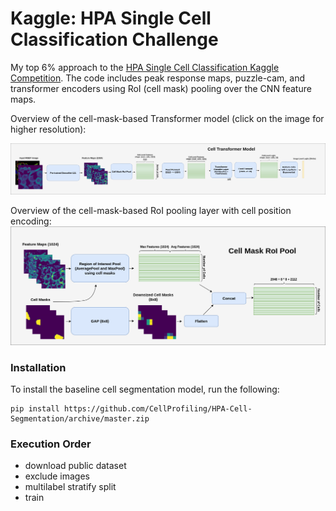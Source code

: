 # Kaggle: HPA Single Cell Classification Challenge

My top 6% approach to the [HPA Single Cell Classification Kaggle Competition](https://www.kaggle.com/c/hpa-single-cell-image-classification). The code includes peak response maps, puzzle-cam, and transformer encoders using RoI (cell mask) pooling over the CNN feature maps.

Overview of the cell-mask-based Transformer model (click on the image for higher resolution):

![cell transformer overview](https://github.com/martin-chobanyan/hpa-single-cell/blob/main/resources/cell-transformer-overview.png)

Overview of the cell-mask-based RoI pooling layer with cell position encoding:
![cell RoI pool overview](https://github.com/martin-chobanyan/hpa-single-cell/blob/main/resources/cell-roi-pool-overview.png)


### Installation
To install the baseline cell segmentation model, run the following:
```
pip install https://github.com/CellProfiling/HPA-Cell-Segmentation/archive/master.zip
```

### Execution Order
- download public dataset
- exclude images
- multilabel stratify split
- train
